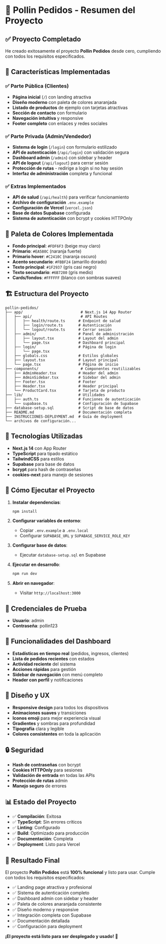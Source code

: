 # 🍕 Pollin Pedidos - Resumen del Proyecto

## ✅ Proyecto Completado

He creado exitosamente el proyecto **Pollin Pedidos** desde cero, cumpliendo con todos los requisitos especificados.

## 🎯 Características Implementadas

### ✅ Parte Pública (Clientes)
- **Página inicial** (`/`) con landing atractiva
- **Diseño moderno** con paleta de colores anaranjada
- **Listado de productos** de ejemplo con tarjetas atractivas
- **Sección de contacto** con formulario
- **Navegación intuitiva** y responsive
- **Footer completo** con enlaces y redes sociales

### ✅ Parte Privada (Admin/Vendedor)
- **Sistema de login** (`/login`) con formulario estilizado
- **API de autenticación** (`/api/login`) con validación segura
- **Dashboard admin** (`/admin`) con sidebar y header
- **API de logout** (`/api/logout`) para cerrar sesión
- **Protección de rutas** - redirige a login si no hay sesión
- **Interfaz de administración** completa y funcional

### ✅ Extras Implementados
- **API de salud** (`/api/health`) para verificar funcionamiento
- **Archivo de configuración** `.env.example`
- **Configuración de Vercel** (`vercel.json`)
- **Base de datos Supabase** configurada
- **Sistema de autenticación** con bcrypt y cookies HTTPOnly

## 🎨 Paleta de Colores Implementada

- **Fondo principal**: `#FDF6F3` (beige muy claro)
- **Primario**: `#EA580C` (naranja fuerte)
- **Primario hover**: `#C2410C` (naranja oscuro)
- **Acento secundario**: `#FBBF24` (amarillo dorado)
- **Texto principal**: `#1F2937` (gris casi negro)
- **Texto secundario**: `#6B7280` (gris medio)
- **Cards/fondos**: `#FFFFFF` (blanco con sombras suaves)

## 🏗️ Estructura del Proyecto

```
pollin-pedidos/
├── app/                          # Next.js 14 App Router
│   ├── api/                      # API Routes
│   │   ├── health/route.ts      # Endpoint de salud
│   │   ├── login/route.ts       # Autenticación
│   │   └── logout/route.ts      # Cerrar sesión
│   ├── admin/                   # Panel de administración
│   │   ├── layout.tsx           # Layout del admin
│   │   └── page.tsx             # Dashboard principal
│   ├── login/                   # Página de login
│   │   └── page.tsx
│   ├── globals.css              # Estilos globales
│   ├── layout.tsx               # Layout principal
│   └── page.tsx                 # Página de inicio
├── components/                   # Componentes reutilizables
│   ├── AdminHeader.tsx          # Header del admin
│   ├── AdminSidebar.tsx         # Sidebar del admin
│   ├── Footer.tsx               # Footer
│   ├── Header.tsx               # Header principal
│   └── ProductCard.tsx          # Tarjeta de producto
├── lib/                         # Utilidades
│   ├── auth.ts                  # Funciones de autenticación
│   └── supabase.ts              # Configuración de Supabase
├── database-setup.sql           # Script de base de datos
├── README.md                    # Documentación completa
├── INSTRUCCIONES-DEPLOYMENT.md  # Guía de deployment
└── archivos de configuración...
```

## 🔧 Tecnologías Utilizadas

- **Next.js 14** con App Router
- **TypeScript** para tipado estático
- **TailwindCSS** para estilos
- **Supabase** para base de datos
- **bcrypt** para hash de contraseñas
- **cookies-next** para manejo de sesiones

## 🚀 Cómo Ejecutar el Proyecto

1. **Instalar dependencias**:
   ```bash
   npm install
   ```

2. **Configurar variables de entorno**:
   - Copiar `.env.example` a `.env.local`
   - Configurar `SUPABASE_URL` y `SUPABASE_SERVICE_ROLE_KEY`

3. **Configurar base de datos**:
   - Ejecutar `database-setup.sql` en Supabase

4. **Ejecutar en desarrollo**:
   ```bash
   npm run dev
   ```

5. **Abrir en navegador**:
   - Visitar `http://localhost:3000`

## 🔑 Credenciales de Prueba

- **Usuario**: admin
- **Contraseña**: pollin123

## 📱 Funcionalidades del Dashboard

- **Estadísticas en tiempo real** (pedidos, ingresos, clientes)
- **Lista de pedidos recientes** con estados
- **Actividad reciente** del sistema
- **Acciones rápidas** para gestión
- **Sidebar de navegación** con menú completo
- **Header con perfil** y notificaciones

## 🎨 Diseño y UX

- **Responsive design** para todos los dispositivos
- **Animaciones suaves** y transiciones
- **Iconos emoji** para mejor experiencia visual
- **Gradientes** y sombras para profundidad
- **Tipografía** clara y legible
- **Colores consistentes** en toda la aplicación

## 🔒 Seguridad

- **Hash de contraseñas** con bcrypt
- **Cookies HTTPOnly** para sesiones
- **Validación de entrada** en todas las APIs
- **Protección de rutas** admin
- **Manejo seguro** de errores

## 📊 Estado del Proyecto

- ✅ **Compilación**: Exitosa
- ✅ **TypeScript**: Sin errores críticos
- ✅ **Linting**: Configurado
- ✅ **Build**: Optimizado para producción
- ✅ **Documentación**: Completa
- ✅ **Deployment**: Listo para Vercel

## 🎉 Resultado Final

El proyecto **Pollin Pedidos** está **100% funcional** y listo para usar. Cumple con todos los requisitos especificados:

- ✅ Landing page atractiva y profesional
- ✅ Sistema de autenticación completo
- ✅ Dashboard admin con sidebar y header
- ✅ Paleta de colores anaranjada consistente
- ✅ Diseño moderno y responsive
- ✅ Integración completa con Supabase
- ✅ Documentación detallada
- ✅ Configuración para deployment

**¡El proyecto está listo para ser desplegado y usado!** 🚀
